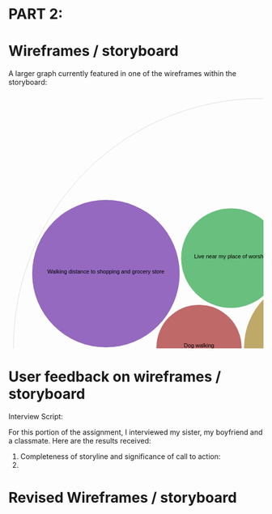 # PART 2:
# Wireframes / storyboard
A larger graph currently featured in one of the wireframes within the storyboard: 

<svg width="1000" height="1000" xmlns="http://www.w3.org/2000/svg"><g transform="translate(10,10)"><g><circle class="node node--root" transform="translate(490,490)" r="490" style="fill-opacity: 0; stroke: rgb(221, 221, 221); stroke-opacity: 1;"></circle><circle class="node node--leaf" transform="translate(366.51252291388613,492.0883853807344)" r="84.134678226239" style="fill: rgb(191, 105, 105); fill-opacity: 1; stroke: rgb(221, 221, 221); stroke-opacity: 0;"></circle><circle class="node node--leaf" transform="translate(592.0156942353866,492.0883853807344)" r="136.48447068239915" style="fill: rgb(191, 169, 105); fill-opacity: 1; stroke: rgb(221, 221, 221); stroke-opacity: 0;"></circle><circle class="node node--leaf" transform="translate(418.3971596766742,722.3317275636512)" r="146.99827364784736" style="fill: rgb(148, 191, 105); fill-opacity: 1; stroke: rgb(221, 221, 221); stroke-opacity: 0;"></circle><circle class="node node--leaf" transform="translate(429.67435870256594,315.61181255771464)" r="98.42035146999032" style="fill: rgb(105, 191, 126); fill-opacity: 1; stroke: rgb(221, 221, 221); stroke-opacity: 0;"></circle><circle class="node node--leaf" transform="translate(712.1245880402608,750.0077894050669)" r="143.14612048951986" style="fill: rgb(105, 191, 191); fill-opacity: 1; stroke: rgb(221, 221, 221); stroke-opacity: 0;"></circle><circle class="node node--leaf" transform="translate(661.5019945238405,205.8292774366543)" r="153.20343837261905" style="fill: rgb(105, 126, 191); fill-opacity: 1; stroke: rgb(221, 221, 221); stroke-opacity: 0;"></circle><circle class="node node--leaf" transform="translate(182.54046752094325,346.2832410571038)" r="145.72553736630488" style="fill: rgb(148, 105, 191); fill-opacity: 1; stroke: rgb(221, 221, 221); stroke-opacity: 0;"></circle><circle class="node node--leaf" transform="translate(169.46237824929443,615.5598058659009)" r="118.98440301344351" style="fill: rgb(191, 105, 169); fill-opacity: 1; stroke: rgb(221, 221, 221); stroke-opacity: 0;"></circle></g><g><text text-anchor="middle" transform="translate(490,490)" style="font-size: 11px; font-family: Arial, Helvetica;"></text><text text-anchor="middle" transform="translate(366.51252291388613,492.0883853807344)" style="font-size: 11px; font-family: Arial, Helvetica;">Dog walking</text><text text-anchor="middle" transform="translate(592.0156942353866,492.0883853807344)" style="font-size: 11px; font-family: Arial, Helvetica;">Handyman services/home repair</text><text text-anchor="middle" transform="translate(418.3971596766742,722.3317275636512)" style="font-size: 11px; font-family: Arial, Helvetica;">House cleaning services for your home</text><text text-anchor="middle" transform="translate(429.67435870256594,315.61181255771464)" style="font-size: 11px; font-family: Arial, Helvetica;">Live near my place of worship</text><text text-anchor="middle" transform="translate(712.1245880402608,750.0077894050669)" style="font-size: 11px; font-family: Arial, Helvetica;">Shopping/groceries ordered and delivered to your home</text><text text-anchor="middle" transform="translate(661.5019945238405,205.8292774366543)" style="font-size: 11px; font-family: Arial, Helvetica;">Transportation to and from events/activities</text><text text-anchor="middle" transform="translate(182.54046752094325,346.2832410571038)" style="font-size: 11px; font-family: Arial, Helvetica;">Walking distance to shopping and grocery store</text><text text-anchor="middle" transform="translate(169.46237824929443,615.5598058659009)" style="font-size: 11px; font-family: Arial, Helvetica;">Yard work or lawn mowing services</text></g></g></svg>

# User feedback on wireframes / storyboard

Interview Script: 

For this portion of the assignment, I interviewed my sister, my boyfriend and a classmate. Here are the results received: 

1. Completeness of storyline and significance of call to action: 
2. 


# Revised Wireframes / storyboard
